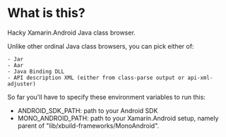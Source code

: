# What is this?

Hacky Xamarin.Android Java class browser.

Unlike other ordinal Java class browsers, you can pick either of:

	- Jar
	- Aar
	- Java Binding DLL
	- API description XML (either from class-parse output or api-xml-adjuster)

So far you'll have to specify these environment variables to run this:

- ANDROID_SDK_PATH: path to your Android SDK
- MONO_ANDROID_PATH: path to your Xamarin.Android setup, namely parent of
  "lib/xbuild-frameworks/MonoAndroid".
